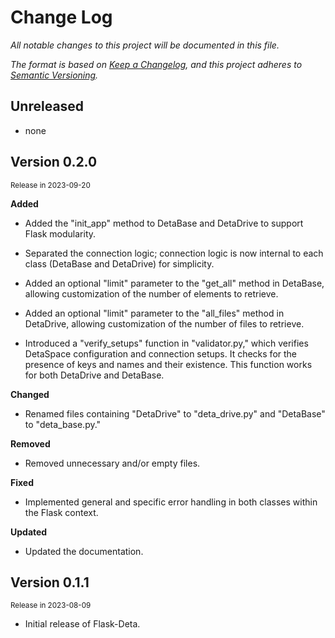 # Change Log

_All notable changes to this project will be documented in this file._

_The format is based on [Keep a Changelog](https://keepachangelog.com/en/1.0.0/),
and this project adheres to [Semantic Versioning](https://semver.org/spec/v2.0.0.html)._

## Unreleased
- none

## Version 0.2.0
<small>Release in 2023-09-20</small>

**Added**

- Added the "init_app" method to DetaBase and DetaDrive to support Flask modularity.
  
- Separated the connection logic; connection logic is now internal to each class (DetaBase and DetaDrive) for simplicity.

- Added an optional "limit" parameter to the "get_all" method in DetaBase, allowing customization of the number of elements to retrieve.

- Added an optional "limit" parameter to the "all_files" method in DetaDrive, allowing customization of the number of files to retrieve.

- Introduced a "verify_setups" function in "validator.py," which verifies DetaSpace configuration and connection setups. It checks for the presence of keys and names and their existence. This function works for both DetaDrive and DetaBase.

**Changed**

- Renamed files containing "DetaDrive" to "deta_drive.py" and "DetaBase" to "deta_base.py."

**Removed**

- Removed unnecessary and/or empty files.

**Fixed**

- Implemented general and specific error handling in both classes within the Flask context.

**Updated**

- Updated the documentation.

## Version 0.1.1
<small>Release in 2023-08-09</small>

- Initial release of Flask-Deta.

